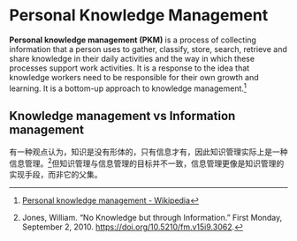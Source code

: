 # Personal Knowledge Management
**Personal knowledge management (PKM)** is a process of collecting information that a person uses to gather, classify, store, search, retrieve and share knowledge in their daily activities and the way in which these processes support work activities. It is a response to the idea that knowledge workers need to be responsible for their own growth and learning. It is a bottom-up approach to knowledge management.[^pkm-wiki]

[^pkm-wiki]: [Personal knowledge management - Wikipedia](https://en.wikipedia.org/wiki/Personal_knowledge_management)

## Knowledge management vs Information management
有一种观点认为，知识是没有形体的，只有信息才有，因此知识管理实际上是一种信息管理。[^jones]但知识管理与信息管理的目标并不一致，信息管理更像是知识管理的实现手段，而非它的父集。

[^jones]: Jones, William. “No Knowledge but through Information.” First Monday, September 2, 2010. https://doi.org/10.5210/fm.v15i9.3062.